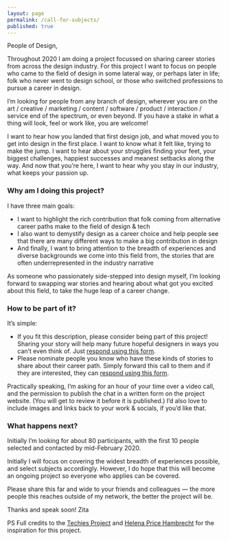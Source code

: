 ```yaml
---
layout: page
permalink: /call-for-subjects/
published: true
---
```


People of Design,

Throughout 2020 I am doing a project focussed on sharing career stories from across the design industry.
For this project I want to focus on people who came to the field of design in some lateral way, or perhaps later in life; folk who never went to design school, or those who switched professions to pursue a career in design.

I’m looking for people from any branch of design, wherever you are on the art / creative / marketing / content / software / product / interaction / service end of the spectrum, or even beyond. If you have a stake in what a thing will look, feel or work like, you are welcome!

I want to hear how you landed that first design job, and what moved you to get into design in the first place. I want to know what it felt like, trying to make the jump. I want to hear about your struggles finding your feet, your biggest challenges, happiest successes and meanest setbacks along the way. And now that you’re here, I want to hear why you stay in our industry, what keeps your passion up.

### Why am I doing this project?
I have three main goals:
- I want to highlight the rich contribution that folk coming from alternative career paths make to the field of design & tech
- I also want to demystify design as a career choice and help people see that there are many different ways to make a big contribution in design
- And finally, I want to bring attention to the breadth of experiences and diverse backgrounds we come into this field from, the stories that are often underrepresented in the industry narrative

As someone who passionately side-stepped into design myself, I’m looking forward to swapping war stories and hearing about what got you excited about this field, to take the huge leap of a career change.

### How to be part of it?

It’s simple:

- If you fit this description, please consider being part of this project! Sharing your story will help many future hopeful designers in ways you can’t even think of. Just [respond using this form](https://docs.google.com/forms/d/e/1FAIpQLSePfikEjU6Cuz-Ro8UKtnEJ0jlMvWMk8dgef-Iv5B5l5ucucQ/viewform).
- Please nominate people you know who have these kinds of stories to share about their career path. Simply forward this call to them and if they are interested, they can [respond using this form](https://docs.google.com/forms/d/e/1FAIpQLSePfikEjU6Cuz-Ro8UKtnEJ0jlMvWMk8dgef-Iv5B5l5ucucQ/viewform).

Practically speaking, I’m asking for an hour of your time over a video call, and the permission to publish the chat in a written form on the project website. (You will get to review it before it is published.) I’d also love to include images and links back to your work & socials, if you’d like that.

### What happens next?

Initially I’m looking for about 80 participants, with the first 10 people selected and contacted by mid-February 2020.

Initially I will focus on covering the widest breadth of experiences possible, and select subjects accordingly. However, I do hope that this will become an ongoing project so everyone who applies can be covered.

Please share this far and wide to your friends and colleagues — the more people this reaches outside of my network, the better the project will be.


Thanks and speak soon!
Zita



PS Full credits to the [Techies Project](https://techiesproject.com/) and [Helena Price Hambrecht](https://medium.com/u/675f0c1dc602) for the inspiration for this project.
